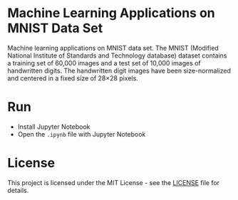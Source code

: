 # Machine Learning Applications on MNIST Data Set

Machine learning applications on MNIST data set. The MNIST (Modified National Institute of Standards and Technology database) dataset contains a training set of 60,000 images and a test set of 10,000 images of handwritten digits. The handwritten digit images have been size-normalized and centered in a fixed size of 28×28 pixels.

# Run

* Install Jupyter Notebook
* Open the <code>.ipynb</code> file with Jupyter Notebook

# License

This project is licensed under the MIT License - see the [LICENSE](LICENSE.md) file for details.
